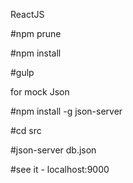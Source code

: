 ReactJS

#npm prune

#npm install

#gulp

for mock Json

#npm install -g json-server

#cd src

#json-server db.json



#see it - localhost:9000

